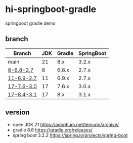 # hi-springboot-gradle

springboot gradle demo

## branch

| Branch                              | JDK | Gradle | SpringBoot |
|-------------------------------------|-----|--------|------------|
| main                                | 21  | 8.x    | 3.2.x      |
| [8-6.8-2.7](../../tree/8-6.8-2.7)   | 8   | 6.8.x  | 2.7.x      |
| [11-6.9-2.7](../../tree/11-6.9-2.7) | 11  | 6.9.x  | 2.7.x      |
| [17-7.6-3.0](../../tree/17-7.6-3.0) | 17  | 7.6.x  | 3.0.x      |
| [17-8.4-3.1](../../tree/17-8.4-3.1) | 17  | 8.x    | 3.1.x      |

## version

- open JDK 21 https://adoptium.net/temurin/archive/
- gradle 8.6 https://gradle.org/releases/
- spring boot 3.2.2 https://spring.io/projects/spring-boot

